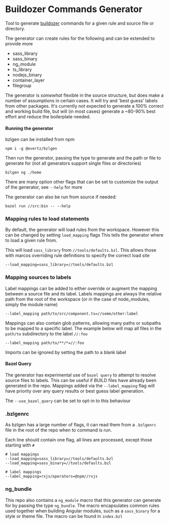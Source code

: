 # Buildozer Commands Generator

Tool to generate [buildozer](https://github.com/bazelbuild/buildtools/tree/master/buildozer) commands for
a given rule and source file or directory.

The generator can create rules for the following and can be extended to provide more

* sass_library
* sass_binary
* ng_module
* ts_library
* nodejs_binary
* container_layer
* filegroup

The generator is _somewhat_ flexible in the source structure, but does make a number of assumptions in certain cases.
It will try and 'best guess' labels from other packages. It's currently not expected to generate a 100% correct and working build file,
but will (in most cases) generate a ~80-90% best effort and reduce the boilerplate needed.

#### Running the generator
bzlgen can be installed from npm
```
npm i -g @evertz/bzlgen
```

Then run the generator, passing the type to generate and the path or file to generate for (not all generators support single files or directories)

```
bzlgen ng ./home
```

There are many option other flags that can be set to customize the output of the generator, see `--help` for more

The generator can also be run from source if needed:
```
bazel run //src:bin -- --help
```

### Mapping rules to load statements
By default, the generator will load rules from the workspace. However this can be changed by setting `load_mapping` flags 
This tells the generator where to load a given rule from.

This will load `sass_library` from `//tools/defaults.bzl`. This allows those with marcos overriding rule definitions to specify
the correct load site
```
--load_mapping=sass_library=//tools/defaults.bzl
```

### Mapping sources to labels
Label mappings can be added to either override or augment the 
mapping between a source file and its label. Labels mappings are always the relative path from the root of the workspace
(or in the case of node_modules, simply the module name)

```
--label_mapping path/to/src/component.ts=//some/other:label
```

Mappings can also contain glob patterns, allowing many paths or subpaths to be mapped to a specific label.
The example below will map all files in the `path/to` subdirectory to the label `//:foo`

```
--label_mapping path/to/**/*=//:foo
```

Imports can be ignored by setting the path to a blank label

#### Bazel Query

The generator has experimental use of `bazel query` to attempt to resolve source files to labels. This can be useful if
BUILD files have already been generated in the repo.
Mappings added via the `--label_mapping` flag will have priority over any query results or best guess label generation.

The `--use_bazel_query` can be set to opt-in to this behaviour

### .bzlgenrc
As bzlgen has a large number of flags, it can read them from a `.bzlgenrc` file in the root of the repo when to command is run.

Each line should contain one flag, all lines are processed, except those starting with `#`
```
# load mappings
--load_mapping=sass_library=//tools/defaults.bzl
--load_mapping=sass_binary=//tools/defaults.bzl

# label mappings
--label_mapping=rxjs/operators=@npm//rxjs
```

### ng_bundle
This repo also contains a `ng_module` macro that this generator can generate for by passing the type `ng_bundle`. The macro encapsulates common
rules used together when building Angular modules, such as a `sass_binary` for a style or theme file. The macro can be found in `index.bzl`

